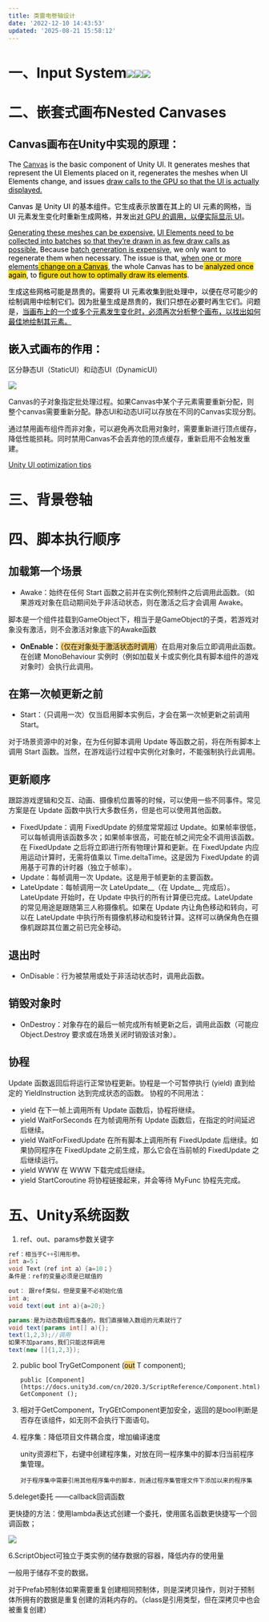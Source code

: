 ```yaml
---
title: 类雷电卷轴设计
date: '2022-12-10 14:43:53'
updated: '2025-08-21 15:58:12'
---
```

# 一、Input System![](/images/159ddf23074d6c31dd013fb63e140c58.png)![](/images/bc514236c76250990eefab9893e860da.png)![](/images/21e390b3741cf50a7ff1c491be0410a5.png)
# 二、嵌套式画布Nested Canvases
## Canvas画布在Unity中实现的原理：
<font style="color:rgb(0, 0, 0);">The </font>[Canvas](https://docs.unity3d.com/Packages/com.unity.ugui@1.0/manual/UICanvas.html)<font style="color:rgb(0, 0, 0);"> is the basic component of Unity UI. It generates meshes that represent the UI Elements placed on it, regenerates the meshes when UI Elements change, and issues </font><u><font style="color:rgb(0, 0, 0);">draw calls to the GPU so that the UI is actually displayed.</font></u>

<font style="color:rgb(0, 0, 0);">Canvas 是 Unity UI 的基本组件。它生成表示放置在其上的 UI 元素的网格，当 UI 元素发生变化时重新生成网格，并发出</font><u><font style="color:rgb(0, 0, 0);">对 GPU 的调用，以便实际显示 UI</font></u><font style="color:rgb(0, 0, 0);">。</font>

<u><font style="color:rgb(0, 0, 0);">Generating these meshes can be expensive.</font></u><font style="color:rgb(0, 0, 0);"> </font><u><font style="color:rgb(0, 0, 0);">UI Elements need to be collected into batches</font></u><font style="color:rgb(0, 0, 0);"> </font><u><font style="color:rgb(0, 0, 0);">so that they’re drawn in as few draw calls as possible.</font></u><font style="color:rgb(0, 0, 0);"> Because </font><u><font style="color:rgb(0, 0, 0);">batch generation is expensive</font></u><font style="color:rgb(0, 0, 0);">, we only want to regenerate them when necessary. The issue is that, </font><u><font style="color:rgb(0, 0, 0);">when one or more elements</font></u><u><font style="color:rgb(0, 0, 0);background-color:#FADB14;"> change on a Canvas</font></u><font style="color:rgb(0, 0, 0);">, the whole Canvas has to be</font><font style="color:rgb(0, 0, 0);background-color:#FADB14;"> analyzed once again</font><font style="color:rgb(0, 0, 0);">, to </font><font style="color:rgb(0, 0, 0);background-color:#FADB14;">figure out how to optimally draw its elements</font><font style="color:rgb(0, 0, 0);">.</font>

<font style="color:rgb(0, 0, 0);">生成这些网格可能是昂贵的。需要将 UI 元素收集到批处理中，以便在尽可能少的绘制调用中绘制它们。因为批量生成是昂贵的，我们只想在必要时再生它们。问题是，</font><u><font style="color:rgb(0, 0, 0);">当画布上的一个或多个元素发生变化时，必须再次分析整个画布，以找出如何最佳地绘制其元素。</font></u>

## <font style="color:rgb(0, 0, 0);">嵌入式画布的作用：</font>
区分静态UI（StaticUI）和动态UI（DynamicUI）

![](/images/4375c28035bd81f90eee0a521ef019c2.png)

Canvas的子对象指定批处理过程。如果Canvas中某个子元素需要重新分配，则整个canvas需要重新分配。静态UI和动态UI可以存放在不同的Canvas实现分割。

通过禁用画布组件而非对象，可以避免再次启用对象时，需要重新进行顶点缓存，降低性能损耗。同时禁用Canvas不会丢弃他的顶点缓存，重新启用不会触发重建。

[Unity UI optimization tips](https://unity.com/how-to/unity-ui-optimization-tips#how-hide-canvas)   

# 三、背景卷轴
# 四、脚本执行顺序
## 加载第一个场景
+ Awake：始终在任何 Start 函数之前并在实例化预制件之后调用此函数。（如果游戏对象在启动期间处于非活动状态，则在激活之后才会调用 Awake。

脚本是一个组件挂载到GameObject下，相当于是GameObject的子类，若游戏对象没有激活，则不会激活对象底下的Awake函数

+ **OnEnable：**<font style="background-color:#F5D480;">（仅在对象处于激活状态时调用</font>）在启用对象后立即调用此函数。在创建 MonoBehaviour 实例时（例如加载关卡或实例化具有脚本组件的游戏对象时）会执行此调用。

## 在第一次帧更新之前
+ Start：（只调用一次）仅当启用脚本实例后，才会在第一次帧更新之前调用 Start。

对于场景资源中的对象，在为任何脚本调用 Update 等函数之前，将在所有脚本上调用 Start 函数。当然，在游戏运行过程中实例化对象时，不能强制执行此调用。

## 更新顺序
跟踪游戏逻辑和交互、动画、摄像机位置等的时候，可以使用一些不同事件。常见方案是在 Update 函数中执行大多数任务，但是也可以使用其他函数。

+ FixedUpdate：调用 FixedUpdate 的频度常常超过 Update。如果帧率很低，可以每帧调用该函数多次；如果帧率很高，可能在帧之间完全不调用该函数。在 FixedUpdate 之后将立即进行所有物理计算和更新。在 FixedUpdate 内应用运动计算时，无需将值乘以 Time.deltaTime。这是因为 FixedUpdate 的调用基于可靠的计时器（独立于帧率）。
+ Update：每帧调用一次 Update。这是用于帧更新的主要函数。
+ LateUpdate：每帧调用一次 LateUpdate__（在 Update__ 完成后）。LateUpdate 开始时，在 Update 中执行的所有计算便已完成。LateUpdate 的常见用途是跟随第三人称摄像机。如果在 Update 内让角色移动和转向，可以在 LateUpdate 中执行所有摄像机移动和旋转计算。这样可以确保角色在摄像机跟踪其位置之前已完全移动。

## 退出时
+ OnDisable：行为被禁用或处于非活动状态时，调用此函数。

## 销毁对象时
+ OnDestroy：对象存在的最后一帧完成所有帧更新之后，调用此函数（可能应 Object.Destroy 要求或在场景关闭时销毁该对象）。

## 协程
Update 函数返回后将运行正常协程更新。协程是一个可暂停执行 (yield) 直到给定的 YieldInstruction 达到完成状态的函数。 协程的不同用法：

+ yield 在下一帧上调用所有 Update 函数后，协程将继续。
+ yield WaitForSeconds 在为帧调用所有 Update 函数后，在指定的时间延迟后继续。
+ yield WaitForFixedUpdate 在所有脚本上调用所有 FixedUpdate 后继续。如果协同程序在 FixedUpdate 之前生成，那么它会在当前帧的 FixedUpdate 之后继续运行。
+ yield WWW 在 WWW 下载完成后继续。
+ yield StartCoroutine 将协程链接起来，并会等待 MyFunc 协程先完成。

# 五、Unity系统函数
1. ref、out、params参数关键字

```csharp
ref：相当于C++引用形参。
int a=5；
void Text（ref int a）{a=10；}
条件是：ref的变量必须是已赋值的

out： 跟ref类似，但是变量不必初始化值
int a;
void text(out int a){a=20;}

params:是为动态数组而准备的，我们直接输入数组的元素就行了
void text(params int[] a){};
text(1,2,3);//调用
如果不加params,我们只能这样调用
text(new []{1,2,3});
```

2. public bool TryGetComponent (<font style="background-color:#F5D480;">out</font> T component);

       public [Component](https://docs.unity3d.com/cn/2020.3/ScriptReference/Component.html) GetComponent ();

3. 相对于GetComponent，TryGEtComponent更加安全，返回的是bool判断是否存在该组件，如无则不会执行下面语句。
4. 程序集：降低项目文件耦合度，增加编译速度

      unity资源栏下，右键中创建程序集，对放在同一程序集中的脚本归当前程序集管理。

       对于程序集中需要引用其他程序集中的脚本，则通过程序集管理文件下添加以来的程序集

5.deleget委托 ——callback回调函数

更快捷的方法：使用lambda表达式创建一个委托，使用匿名函数更快捷写一个回调函数；

![](/images/01e14f39dd98699ff6abfedbec46608d.png)

6.ScriptObject可独立于类实例的储存数据的容器，降低内存的使用量

一般用于储存不变的数据。

对于Prefab预制体如果需要重复创建相同预制体，则是深拷贝操作，则对于预制体所拥有的数据是重复创建的消耗内存的。（class是引用类型，但在深拷贝中也会被重复创建）



